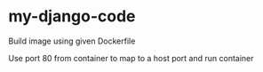 # my-django-code

Build image using given Dockerfile

Use port 80 from container to map to a host port and run container
